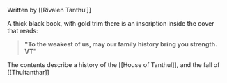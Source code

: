 Written by [[Rivalen Tanthul]]

A thick black book, with gold trim there is an inscription inside the cover that reads:

> **"To the weakest of us, may our family history bring you strength. VT"**

The contents describe a history of the [[House of Tanthul]], and the fall of [[Thultanthar]]
